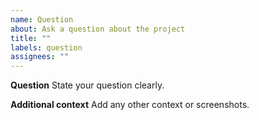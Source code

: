 ```yaml
---
name: Question
about: Ask a question about the project
title: ""
labels: question
assignees: ""
---
```


**Question**
State your question clearly.

**Additional context**
Add any other context or screenshots.
